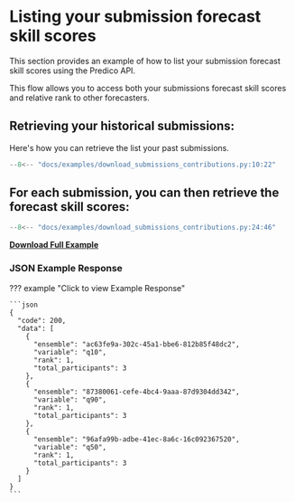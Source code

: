 # Listing your submission forecast skill scores

This section provides an example of how to list your submission forecast skill scores using the Predico API.

This flow allows you to access both your submissions forecast skill scores and relative rank to other forecasters.

## Retrieving your historical submissions:

Here's how you can retrieve the list your past submissions.

```python title="download_submissions_contributions.py"
--8<-- "docs/examples/download_submissions_contributions.py:10:22"
```

## For each submission, you can then retrieve the forecast skill scores:

```python title="download_submissions_contributions.py"
--8<-- "docs/examples/download_submissions_contributions.py:24:46"
```


<a href="../examples/download_submissions_contributions.py" download="download_submissions_contributions.py"><b>Download Full Example</b></a>

### JSON Example Response 
??? example "Click to view Example Response"

    ```json
    {
      "code": 200,
      "data": [
        {
          "ensemble": "ac63fe9a-302c-45a1-bbe6-812b85f48dc2",
          "variable": "q10",
          "rank": 1,
          "total_participants": 3
        },
        {
          "ensemble": "87380061-cefe-4bc4-9aaa-87d9304dd342",
          "variable": "q90",
          "rank": 1,
          "total_participants": 3
        },
        {
          "ensemble": "96afa99b-adbe-41ec-8a6c-16c092367520",
          "variable": "q50",
          "rank": 1,
          "total_participants": 3
        }
      ]
    }
    ```